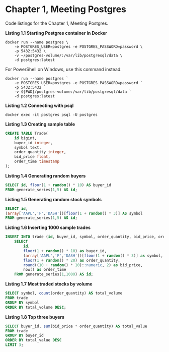 # Chapter 1, Meeting Postgres

Code listings for the Chapter 1, Meeting Postgres.

**Listing 1.1 Starting Postgres container in Docker**
```shell
docker run --name postgres \
    -e POSTGRES_USER=postgres -e POSTGRES_PASSWORD=password \
    -p 5432:5432 \
    -v ~/postgres-volume/:/var/lib/postgresql/data \
    -d postgres:latest
```

For PowerShell on Windows, use this command instead:
```shell
docker run --name postgres `
    -e POSTGRES_USER=postgres -e POSTGRES_PASSWORD=password `
    -p 5432:5432 `
    -v ${PWD}/postgres-volume:/var/lib/postgresql/data `
    -d postgres:latest
```

**Listing 1.2 Connecting with psql**
```shell
docker exec -it postgres psql -U postgres
```

**Listing 1.3 Creating sample table**
```sql
CREATE TABLE Trade(
    id bigint,
    buyer_id integer,
    symbol text,
    order_quantity integer,
    bid_price float,
    order_time timestamp
);
```

**Listing 1.4 Generating random buyers**
```sql
SELECT id, floor(1 + random() * 10) AS buyer_id 
FROM generate_series(1,5) AS id;
```

**Listing 1.5 Generating random stock symbols**
```sql
SELECT id, 
(array['AAPL','F','DASH'])[floor(1 + random() * 3)] AS symbol 
FROM generate_series(1,5) AS id;
```

**Listing 1.6 Inserting 1000 sample trades**
```sql
INSERT INTO trade (id, buyer_id, symbol, order_quantity, bid_price, order_time)
    SELECT
        id,
        floor(1 + random() * 10) as buyer_id,
        (array['AAPL','F','DASH'])[floor(1 + random() * 3)] as symbol,
        floor(1 + random() * 20) as order_quantity,
        round((10 + random() * 10)::numeric, 2) as bid_price,
        now() as order_time
    FROM generate_series(1,1000) AS id;
```

**Listing 1.7 Most traded stocks by volume**
```sql
SELECT symbol, count(order_quantity) AS total_volume
FROM trade
GROUP BY symbol
ORDER BY total_volume DESC;
```

**Listing 1.8 Top three buyers**
```sql
SELECT buyer_id, sum(bid_price * order_quantity) AS total_value
FROM trade
GROUP BY buyer_id
ORDER BY total_value DESC
LIMIT 3;
```
